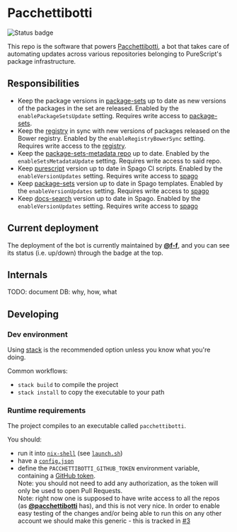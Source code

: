 # Pacchettibotti

![Status badge](https://healthchecks.io/badge/554e4132-70f8-437a-8efe-d69189/uQG8RD2w.svg)

This repo is the software that powers [Pacchettibotti][pacchettibotti], a bot
that takes care of automating updates across various repositories belonging to
PureScript's package infrastructure.

## Responsibilities

- Keep the package versions in [package-sets] up to date as new versions of
  the packages in the set are released.
  Enabled by the `enablePackageSetsUpdate` setting.
  Requires write access to [package-sets].
- Keep the [registry] in sync with new versions of packages released on the
  Bower registry.
  Enabled by the `enableRegistryBowerSync` setting.
  Requires write access to the [registry].
- Keep the [package-sets-metadata repo][package-sets-metadata] up to date.
  Enabled by the `enableSetsMetadataUpdate` setting.
  Requires write access to said repo.
- Keep [purescript] version up to date in Spago CI scripts.
  Enabled by the `enableVersionUpdates` setting.
  Requires write access to [spago]
- Keep [package-sets] version up to date in Spago templates.
  Enabled by the `enableVersionUpdates` setting.
  Requires write access to [spago]
- Keep [docs-search] version up to date in Spago.
  Enabled by the `enableVersionUpdates` setting.
  Requires write access to [spago]

## Current deployment

The deployment of the bot is currently maintained by [**@f-f**][f-f], and you
can see its status (i.e. up/down) through the badge at the top.

## Internals

TODO: document DB: why, how, what

## Developing

### Dev environment

Using [stack] is the recommended option unless you know what you're doing.

Common workflows:
- `stack build` to compile the project
- `stack install` to copy the executable to your path

### Runtime requirements

The project compiles to an executable called `pacchettibotti`.

You should:
- run it into [`nix-shell`][nix] (see [`launch.sh`](./launch.sh))
- have a [`config.json`](./config.json)
- define the `PACCHETTIBOTTI_GITHUB_TOKEN` environment variable, containing a
  [GitHub token][gh-tokens].  
  Note: you should not need to add any authorization, as the token will only be
  used to open Pull Requests.  
  Note: right now one is supposed to have write access to all the repos (as
  [**@pacchettibotti**][pacchettibotti] has), and this is not
  very nice.
  In order to enable easy testing of the changes and/or being able to run this on
  any other account we should make this generic - this is tracked in [#3][make-repo-generic]


[nix]: https://nixos.org/nix/
[f-f]: https://github.com/f-f
[spago]: https://github.com/purescript/spago
[stack]: https://docs.haskellstack.org/en/stable/README/
[registry]: https://github.com/purescript/registry
[gh-tokens]: https://github.com/settings/tokens
[purescript]: https://github.com/purescript/purescript
[docs-search]: https://github.com/spacchetti/purescript-docs-search
[package-sets]: https://github.com/purescript/package-sets
[pacchettibotti]: https://github.com/pacchettibotti
[make-repo-generic]: https://github.com/spacchetti/pacchettibotti/issues/3
[package-sets-metadata]: https://github.com/spacchetti/package-sets-metadata